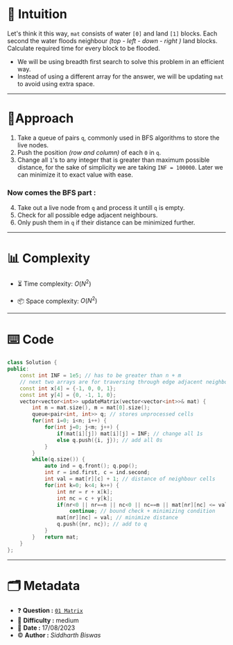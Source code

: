 # 💭 Intuition
Let's think it this way, `mat` consists of water `[0]` and land `[1]` blocks. Each second the water floods neighbour _(top - left - down - right )_ land blocks. Calculate required time for every block to be flooded. 
- We will be using breadth first search to solve this problem in an efficient way.
- Instead of using a different array for the answer, we will be updating `mat` to avoid using extra space.
 
<hr/>

# 📝Approach
1. Take a queue of pairs `q`, commonly used in BFS algorithms to store the live nodes.
2. Push the position _(row and column)_ of each `0` in `q`.
3. Change all `1`'s to any integer that is greater than maximum possible distance, for the sake of simplicity we are taking `INF = 100000`. Later we can minimize it to exact value with ease.

### Now comes the BFS part :
4. Take out a live node from `q` and process it untill `q` is empty.
5. Check for all possible edge adjacent neighbours. 
6. Only push them in `q` if their distance can be minimized further.

<hr/>

# 📊 Complexity
- ⏳ Time complexity: $O(N^2)$

- 📦 Space complexity: $O(N^2)$
 
<hr/>

# ⌨️ Code
```cpp
class Solution {
public:
    const int INF = 1e5; // has to be greater than n + m
    // next two arrays are for traversing through edge adjacent neighbours
    const int x[4] = {-1, 0, 0, 1}; 
    const int y[4] = {0, -1, 1, 0};
    vector<vector<int>> updateMatrix(vector<vector<int>>& mat) {
        int n = mat.size(), m = mat[0].size();
        queue<pair<int, int>> q; // stores unprocessed cells
        for(int i=0; i<n; i++) {
            for(int j=0; j<m; j++) {
                if(mat[i][j]) mat[i][j] = INF; // change all 1s
                else q.push({i, j}); // add all 0s 
            }
        }
        while(q.size()) {
            auto ind = q.front(); q.pop();
            int r = ind.first, c = ind.second;
            int val = mat[r][c] + 1; // distance of neighbour cells
            for(int k=0; k<4; k++) {
                int nr = r + x[k];
                int nc = c + y[k];
                if(nr<0 || nr==n || nc<0 || nc==m || mat[nr][nc] <= val) 
                    continue; // bound check + minimizing condition
                mat[nr][nc] = val; // minimize distance
                q.push({nr, nc}); // add to q
            } 
        }   return mat;
    }
};
```

<hr/>

# :card_index_dividers: Metadata
- :question: **Question :** [`01 Matrix`](https://leetcode.com/problems/01-matrix/)
- :vertical_traffic_light: **Difficulty :** medium 
- :calendar: **Date :** $17/08/2023$
- :copyright: **Author :** _Siddharth Biswas_  

